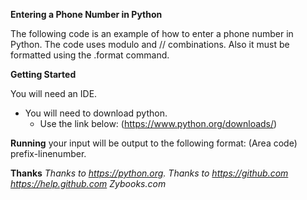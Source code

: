 


**Entering a Phone Number in Python**

The following code is an example of how to enter 
a phone number in Python. The code uses modulo
and // combinations. Also it must be formatted 
using the .format command. 


**Getting Started**

You will need an IDE. 
- You will need to download python. 
  - Use the link below:
(https://www.python.org/downloads/)


**Running**
your input will be output to the following format:
(Area code) prefix-linenumber.



**Thanks**
*Thanks to https://python.org.*
*Thanks to https://github.com*
*https://help.github.com*
*Zybooks.com*
